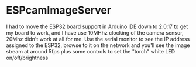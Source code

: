 # ESPcamImageServer

I had to move the ESP32 board support in Arduino IDE down to 2.0.17 to get my board to work, and I have use 10MHhz clocking of the camera sensor, 20Mhz didn't work at all for me. Use the serial monitor to see the IP address assigned to the ESP32, browse to it on the network and you'll see the image stream at around 5fps plus some controls to set the "torch" white LED on/off/brightness